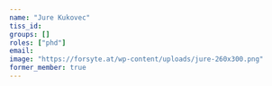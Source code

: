 ```yaml
---
name: "Jure Kukovec"
tiss_id: 
groups: []
roles: ["phd"]
email:
image: "https://forsyte.at/wp-content/uploads/jure-260x300.png"
former_member: true
---
```


<!--
Your custom content goes here.
-->